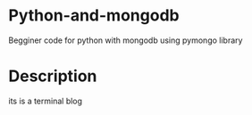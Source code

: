 # Python-and-mongodb
Begginer code for python with mongodb using pymongo library 

# Description <br>
its is a terminal blog
